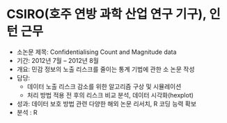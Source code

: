 # CSIRO(호주 연방 과학 산업 연구 기구), 인턴 근무


-  소논문 제목: Confidentialising Count and Magnitude data
-  기간: 2012년 7월 – 2012년 8월
-  개요: 민감 정보의 노출 리스크를 줄이는 통계 기법에 관한 소 논문 작성
-  담당:
    - 데이터 노출 리스크 감소를 위한 알고리즘 구상 및 시뮬레이션
    - 처리 방법 적용 전 후의 리스크 비교 분석, 데이터 시각화(hexplot)
-  성과: 데이터 보호 방법 관련 다양한 해외 논문 리서치, R 코딩 능력 확보
-  분석 : R


